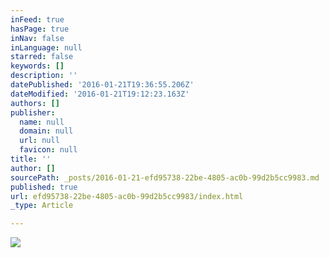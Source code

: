 ```yaml
---
inFeed: true
hasPage: true
inNav: false
inLanguage: null
starred: false
keywords: []
description: ''
datePublished: '2016-01-21T19:36:55.206Z'
dateModified: '2016-01-21T19:12:23.163Z'
authors: []
publisher:
  name: null
  domain: null
  url: null
  favicon: null
title: ''
author: []
sourcePath: _posts/2016-01-21-efd95738-22be-4805-ac0b-99d2b5cc9983.md
published: true
url: efd95738-22be-4805-ac0b-99d2b5cc9983/index.html
_type: Article

---
```

![](https://the-grid-user-content.s3-us-west-2.amazonaws.com/05e0b65a-3ed8-4d5d-9e09-afc88d404ca7.jpg)